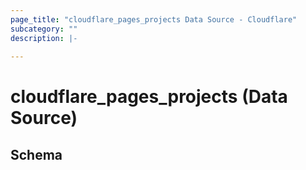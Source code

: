 ```yaml
---
page_title: "cloudflare_pages_projects Data Source - Cloudflare"
subcategory: ""
description: |-
  
---
```


# cloudflare_pages_projects (Data Source)




<!-- schema generated by tfplugindocs -->
## Schema


